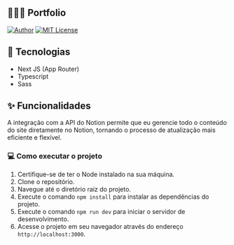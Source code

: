 ## 👨🏻‍💻 Portfolio

[![Author](https://img.shields.io/badge/author-ClodoaldoDantas-3b82f6)](https://github.com/ClodoaldoDantas)
[![MIT License](https://img.shields.io/badge/License-MIT-3b82f6.svg)](https://choosealicense.com/licenses/mit/)

## 🚀 Tecnologias

- Next JS (App Router)
- Typescript
- Sass

## ✨ Funcionalidades

A integração com a API do Notion permite que eu gerencie todo o conteúdo do site diretamente no Notion, tornando o processo de atualização mais eficiente e flexível.

 ### 💻 Como executar o projeto

1. Certifique-se de ter o Node instalado na sua máquina.
2. Clone o repositório.
3. Navegue até o diretório raiz do projeto.
4. Execute o comando `npm install` para instalar as dependências do projeto.
5. Execute o comando `npm run dev` para iniciar o servidor de desenvolvimento.
6. Acesse o projeto em seu navegador através do endereço `http://localhost:3000`.
